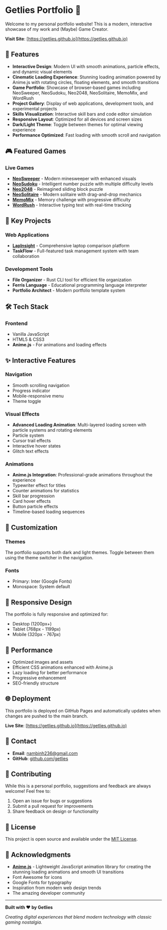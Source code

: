 # Getlies Portfolio 🚀

Welcome to my personal portfolio website! This is a modern, interactive showcase of my work and (Maybe) Game Creator.

**Visit Site**: [https://getlies.github.io](https://getlies.github.io)

## 🌟 Features

- **Interactive Design**: Modern UI with smooth animations, particle effects, and dynamic visual elements
- **Cinematic Loading Experience**: Stunning loading animation powered by Anime.js with rotating circles, floating elements, and smooth transitions
- **Game Portfolio**: Showcase of browser-based games including NeoSweeper, NeoSudoku, Neo2048, NeoSolitaire, MemoMix, and WordRush
- **Project Gallery**: Display of web applications, development tools, and experimental projects
- **Skills Visualization**: Interactive skill bars and code editor simulation
- **Responsive Layout**: Optimized for all devices and screen sizes
- **Dark/Light Theme**: Toggle between themes for optimal viewing experience
- **Performance Optimized**: Fast loading with smooth scroll and navigation

## 🎮 Featured Games

### Live Games
- **[NeoSweeper](https://neo-sweeper.vercel.app/)** - Modern minesweeper with enhanced visuals
- **[NeoSudoku](https://neo-sudoku.vercel.app/)** - Intelligent number puzzle with multiple difficulty levels
- **[Neo2048](https://neo-2048.vercel.app/)** - Reimagined sliding block puzzle
- **[NeoSolitaire](https://neo-solitaire.vercel.app/)** - Modern solitaire with drag-and-drop mechanics
- **[MemoMix](https://memomix.vercel.app/)** - Memory challenge with progressive difficulty
- **[WordRush](https://word-rush-six.vercel.app/)** - Interactive typing test with real-time tracking

## 💼 Key Projects

### Web Applications
- **[LapInsight](https://lap-insight-sigma.vercel.app/)** - Comprehensive laptop comparison platform
- **TaskFlow** - Full-featured task management system with team collaboration

### Development Tools
- **File Organizer** - Rust CLI tool for efficient file organization
- **Ferris Language** - Educational programming language interpreter
- **Portfolio Architect** - Modern portfolio template system

## 🛠️ Tech Stack

### Frontend
- Vanilla JavaScript
- HTML5 & CSS3
- **Anime.js** - For animations and loading effects

## ✨ Interactive Features

### Navigation
- Smooth scrolling navigation
- Progress indicator
- Mobile-responsive menu
- Theme toggle

### Visual Effects
- **Advanced Loading Animation**: Multi-layered loading screen with particle systems and rotating elements
- Particle system
- Cursor trail effects
- Interactive hover states
- Glitch text effects

### Animations
- **Anime.js Integration**: Professional-grade animations throughout the experience
- Typewriter effect for titles
- Counter animations for statistics
- Skill bar progression
- Card hover effects
- Button particle effects
- Timeline-based loading sequences

## 🎨 Customization

### Themes
The portfolio supports both dark and light themes. Toggle between them using the theme switcher in the navigation.

### Fonts
- Primary: Inter (Google Fonts)
- Monospace: System default

## 📱 Responsive Design

The portfolio is fully responsive and optimized for:
- Desktop (1200px+)
- Tablet (768px - 1199px)
- Mobile (320px - 767px)

## 🔧 Performance

- Optimized images and assets
- Efficient CSS animations enhanced with Anime.js
- Lazy loading for better performance
- Progressive enhancement
- SEO-friendly structure

## 🌐 Deployment

This portfolio is deployed on GitHub Pages and automatically updates when changes are pushed to the main branch.

**Live Site**: [https://getlies.github.io](https://getlies.github.io)

## 📧 Contact

- **Email**: nambinh236@gmail.com 
- **GitHub**: [github.com/getlies](https://github.com/getlies)

## 🤝 Contributing

While this is a personal portfolio, suggestions and feedback are always welcome! Feel free to:

1. Open an issue for bugs or suggestions
2. Submit a pull request for improvements
3. Share feedback on design or functionality

## 📄 License

This project is open source and available under the [MIT License](LICENSE).

## 🙏 Acknowledgments

- **[Anime.js](https://animejs.com/)** - Lightweight JavaScript animation library for creating the stunning loading animations and smooth UI transitions
- Font Awesome for icons
- Google Fonts for typography
- Inspiration from modern web design trends
- The amazing developer community


---

**Built with ❤️ by Getlies**

*Creating digital experiences that blend modern technology with classic gaming nostalgia.*
